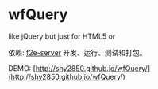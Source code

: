 wfQuery
=======

like jQuery but just for HTML5 or 

依赖: [f2e-server](https://github.com/shy2850/node-server) 开发、运行、测试和打包。

DEMO: [http://shy2850.github.io/wfQuery/](http://shy2850.github.io/wfQuery/)

